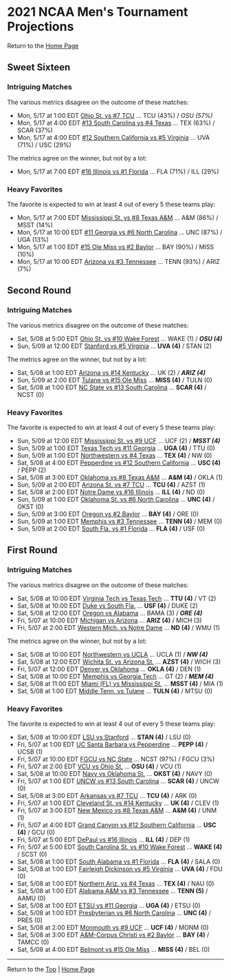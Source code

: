 <a name="top"></a>  
# 2021 NCAA Men's Tournament Projections

Return to the [Home Page](../../index.md)

## Sweet Sixteen

### Intriguing Matches

The various metrics disagree on the outcome of these matches:

- Mon, 5/17 at  1:00 EDT	[Ohio St. vs #7 TCU](./matches/R3_37-42_OSU_vs_TCU.md) ... TCU (43%) / <i>OSU (57%)</i>
- Mon, 5/17 at  4:00 EDT	[#13 South Carolina vs #4 Texas](./matches/R3_19-24_SCAR_vs_TEX.md) ... TEX (63%) / SCAR (37%)
- Mon, 5/17 at  4:00 EDT	[#12 Southern California vs #5 Virginia](./matches/R3_13-18_USC_vs_UVA.md) ... UVA (71%) / USC (29%)

The metrics agree on the winner, but not by a lot:

- Mon, 5/17 at  7:00 EDT	[#16 Illinois vs #1 Florida](./matches/R3_1-6_ILL_vs_FLA.md) ... FLA (71%) / ILL (29%)

### Heavy Favorites

The favorite is expected to win at least 4 out of every 5 these teams play:

- Mon, 5/17 at  7:00 EDT	[Mississippi St. vs #8 Texas A&M](./matches/R3_7-12_MSST_vs_AM.md) ... A&M (86%) / MSST (14%)
- Mon, 5/17 at 10:00 EDT	[#11 Georgia vs #6 North Carolina](./matches/R3_31-36_UGA_vs_UNC.md) ... UNC (87%) / UGA (13%)
- Mon, 5/17 at  1:00 EDT	[#15 Ole Miss vs #2 Baylor](./matches/R3_43-48_MISS_vs_BAY.md) ... BAY (90%) / MISS (10%)
- Mon, 5/17 at 10:00 EDT	[Arizona vs #3 Tennessee](./matches/R3_25-30_ARIZ_vs_TENN.md) ... TENN (93%) / ARIZ (7%)
## Second Round

### Intriguing Matches

The various metrics disagree on the outcome of these matches:

- Sat, 5/08 at  5:00 EDT	[Ohio St. vs #10 Wake Forest](./matches/R2_53-56_OSU_vs_WAKE.md) ... WAKE (1) / <b><i>OSU (4)</i></b>
- Sun, 5/09 at 12:00 EDT	[Stanford vs #5 Virginia](./matches/R2_17-20_STAN_vs_UVA.md) ... <b>UVA (4)</b> / STAN (2)

The metrics agree on the winner, but not by a lot:

- Sat, 5/08 at  1:00 EDT	[Arizona vs #14 Kentucky](./matches/R2_37-40_ARIZ_vs_UK.md) ... UK (2) / <b><i>ARIZ (4)</i></b>
- Sun, 5/09 at  2:00 EDT	[Tulane vs #15 Ole Miss](./matches/R2_57-60_TULN_vs_MISS.md) ... <b>MISS (4)</b> / TULN (0)
- Sat, 5/08 at  1:00 EDT	[NC State vs #13 South Carolina](./matches/R2_25-28_NCST_vs_SCAR.md) ... <b>SCAR (4)</b> / NCST (0)

### Heavy Favorites

The favorite is expected to win at least 4 out of every 5 these teams play:

- Sun, 5/09 at 12:00 EDT	[Mississippi St. vs #9 UCF](./matches/R2_9-12_MSST_vs_UCF.md) ... UCF (2) / <b><i>MSST (4)</i></b>
- Sun, 5/09 at  1:00 EDT	[Texas Tech vs #11 Georgia](./matches/R2_41-44_TTU_vs_UGA.md) ... <b>UGA (4)</b> / TTU (0)
- Sun, 5/09 at  1:00 EDT	[Northwestern vs #4 Texas](./matches/R2_29-32_NW_vs_TEX.md) ... <b>TEX (4)</b> / NW (0)
- Sat, 5/08 at  4:00 EDT	[Pepperdine vs #12 Southern California](./matches/R2_21-24_PEPP_vs_USC.md) ... <b>USC (4)</b> / PEPP (2)
- Sat, 5/08 at  3:00 EDT	[Oklahoma vs #8 Texas A&M](./matches/R2_13-16_OKLA_vs_AM.md) ... <b>A&M (4)</b> / OKLA (1)
- Sun, 5/09 at  2:00 EDT	[Arizona St. vs #7 TCU](./matches/R2_49-52_AZST_vs_TCU.md) ... <b>TCU (4)</b> / AZST (1)
- Sat, 5/08 at  2:00 EDT	[Notre Dame vs #16 Illinois](./matches/R2_5-8_ND_vs_ILL.md) ... <b>ILL (4)</b> / ND (0)
- Sun, 5/09 at  1:00 EDT	[Oklahoma St. vs #6 North Carolina](./matches/R2_45-48_OKST_vs_UNC.md) ... <b>UNC (4)</b> / OKST (0)
- Sun, 5/09 at  3:00 EDT	[Oregon vs #2 Baylor](./matches/R2_61-64_ORE_vs_BAY.md) ... <b>BAY (4)</b> / ORE (0)
- Sun, 5/09 at  1:00 EDT	[Memphis vs #3 Tennessee](./matches/R2_33-36_MEM_vs_TENN.md) ... <b>TENN (4)</b> / MEM (0)
- Sun, 5/09 at  2:00 EDT	[South Fla. vs #1 Florida](./matches/R2_1-4_USF_vs_FLA.md) ... <b>FLA (4)</b> / USF (0)
## First Round

### Intriguing Matches

The various metrics disagree on the outcome of these matches:

- Sat, 5/08 at 10:00 EDT	[Virginia Tech vs Texas Tech](./matches/R1_43-44_VT_vs_TTU.md) ... <b>TTU (4)</b> / VT (2)
- Sat, 5/08 at 10:00 EDT	[Duke vs South Fla.](./matches/R1_3-4_DUKE_vs_USF.md) ... <b>USF (4)</b> / DUKE (2)
- Sat, 5/08 at 12:00 EDT	[Oregon vs Alabama](./matches/R1_61-62_ORE_vs_BAMA.md) ... BAMA (3) / <b><i>ORE (4)</i></b>
- Fri, 5/07 at 10:00 EDT	[Michigan vs Arizona](./matches/R1_37-38_MICH_vs_ARIZ.md) ... <b>ARIZ (4)</b> / MICH (3)
- Fri, 5/07 at  2:00 EDT	[Western Mich. vs Notre Dame](./matches/R1_5-6_WMU_vs_ND.md) ... <b>ND (4)</b> / WMU (1)

The metrics agree on the winner, but not by a lot:

- Sat, 5/08 at 10:00 EDT	[Northwestern vs UCLA](./matches/R1_29-30_NW_vs_UCLA.md) ... UCLA (1) / <b><i>NW (4)</i></b>
- Sat, 5/08 at 12:00 EDT	[Wichita St. vs Arizona St.](./matches/R1_51-52_WICH_vs_AZST.md) ... <b>AZST (4)</b> / WICH (3)
- Fri, 5/07 at 12:00 EDT	[Denver vs Oklahoma](./matches/R1_13-14_DEN_vs_OKLA.md) ... <b>OKLA (4)</b> / DEN (1)
- Sat, 5/08 at 10:00 EDT	[Memphis vs Georgia Tech](./matches/R1_35-36_MEM_vs_GT.md) ... GT (2) / <b><i>MEM (4)</i></b>
- Sat, 5/08 at 11:00 EDT	[Miami (FL) vs Mississippi St.](./matches/R1_11-12_MIA_vs_MSST.md) ... <b>MSST (4)</b> / MIA (1)
- Sat, 5/08 at  1:00 EDT	[Middle Tenn. vs Tulane](./matches/R1_59-60_MTSU_vs_TULN.md) ... <b>TULN (4)</b> / MTSU (0)

### Heavy Favorites

The favorite is expected to win at least 4 out of every 5 these teams play:

- Sat, 5/08 at 10:00 EDT	[LSU vs Stanford](./matches/R1_19-20_LSU_vs_STAN.md) ... <b>STAN (4)</b> / LSU (0)
- Fri, 5/07 at  1:00 EDT	[UC Santa Barbara vs Pepperdine](./matches/R1_21-22_UCSB_vs_PEPP.md) ... <b>PEPP (4)</b> / UCSB (1)
- Fri, 5/07 at 10:00 EDT	[FGCU vs NC State](./matches/R1_27-28_FGCU_vs_NCST.md) ... NCST (97%) / FGCU (3%)
- Fri, 5/07 at  2:00 EDT	[VCU vs Ohio St.](./matches/R1_53-54_VCU_vs_OSU.md) ... <b>OSU (4)</b> / VCU (1)
- Sat, 5/08 at 10:00 EDT	[Navy vs Oklahoma St.](./matches/R1_45-46_NAVY_vs_OKST.md) ... <b>OKST (4)</b> / NAVY (0)
- Fri, 5/07 at  1:00 EDT	[UNCW vs #13 South Carolina](./matches/R1_25-26_UNCW_vs_SCAR.md) ... <b>SCAR (4)</b> / UNCW (0)
- Sat, 5/08 at  3:00 EDT	[Arkansas vs #7 TCU](./matches/R1_49-50_ARK_vs_TCU.md) ... <b>TCU (4)</b> / ARK (0)
- Fri, 5/07 at  1:00 EDT	[Cleveland St. vs #14 Kentucky](./matches/R1_39-40_CLEV_vs_UK.md) ... <b>UK (4)</b> / CLEV (1)
- Fri, 5/07 at  3:00 EDT	[New Mexico vs #8 Texas A&M](./matches/R1_15-16_UNM_vs_AM.md) ... <b>A&M (4)</b> / UNM (1)
- Fri, 5/07 at  4:00 EDT	[Grand Canyon vs #12 Southern California](./matches/R1_23-24_GCU_vs_USC.md) ... <b>USC (4)</b> / GCU (0)
- Fri, 5/07 at  5:00 EDT	[DePaul vs #16 Illinois](./matches/R1_7-8_DEP_vs_ILL.md) ... <b>ILL (4)</b> / DEP (1)
- Fri, 5/07 at  5:00 EDT	[South Carolina St. vs #10 Wake Forest](./matches/R1_55-56_SCST_vs_WAKE.md) ... <b>WAKE (4)</b> / SCST (0)
- Sat, 5/08 at  1:00 EDT	[South Alabama vs #1 Florida](./matches/R1_1-2_SALA_vs_FLA.md) ... <b>FLA (4)</b> / SALA (0)
- Sat, 5/08 at  1:00 EDT	[Fairleigh Dickinson vs #5 Virginia](./matches/R1_17-18_FDU_vs_UVA.md) ... <b>UVA (4)</b> / FDU (0)
- Sat, 5/08 at  1:00 EDT	[Northern Ariz. vs #4 Texas](./matches/R1_31-32_NAU_vs_TEX.md) ... <b>TEX (4)</b> / NAU (0)
- Sat, 5/08 at  1:00 EDT	[Alabama A&M vs #3 Tennessee](./matches/R1_33-34_AAMU_vs_TENN.md) ... <b>TENN (5)</b> / AAMU (0)
- Sat, 5/08 at  1:00 EDT	[ETSU vs #11 Georgia](./matches/R1_41-42_ETSU_vs_UGA.md) ... <b>UGA (4)</b> / ETSU (0)
- Sat, 5/08 at  1:00 EDT	[Presbyterian vs #6 North Carolina](./matches/R1_47-48_PRES_vs_UNC.md) ... <b>UNC (4)</b> / PRES (0)
- Sat, 5/08 at  2:00 EDT	[Monmouth vs #9 UCF](./matches/R1_9-10_MONM_vs_UCF.md) ... <b>UCF (4)</b> / MONM (0)
- Sat, 5/08 at  3:00 EDT	[A&M-Corpus Christi vs #2 Baylor](./matches/R1_63-64_TAMCC_vs_BAY.md) ... <b>BAY (4)</b> / TAMCC (0)
- Sat, 5/08 at  4:00 EDT	[Belmont vs #15 Ole Miss](./matches/R1_57-58_BEL_vs_MISS.md) ... <b>MISS (4)</b> / BEL (0)
  
------
Return to the [Top](#top) &#124; [Home Page](../../index.md)
